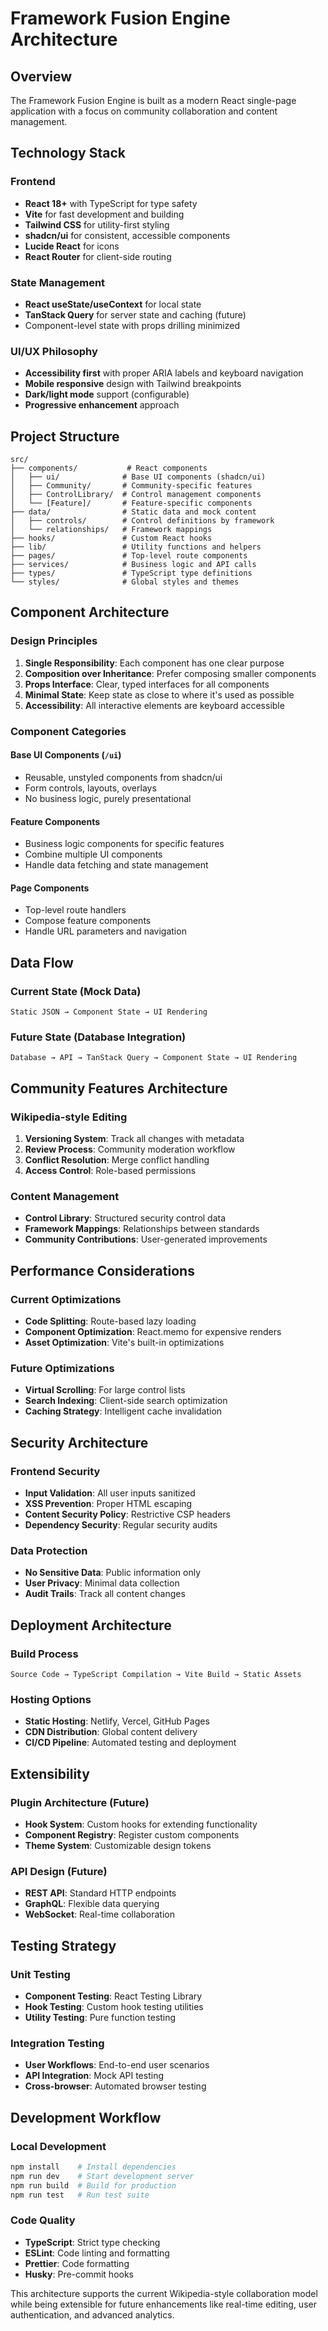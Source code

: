 
# Framework Fusion Engine Architecture

## Overview
The Framework Fusion Engine is built as a modern React single-page application with a focus on community collaboration and content management.

## Technology Stack

### Frontend
- **React 18+** with TypeScript for type safety
- **Vite** for fast development and building
- **Tailwind CSS** for utility-first styling
- **shadcn/ui** for consistent, accessible components
- **Lucide React** for icons
- **React Router** for client-side routing

### State Management
- **React useState/useContext** for local state
- **TanStack Query** for server state and caching (future)
- Component-level state with props drilling minimized

### UI/UX Philosophy
- **Accessibility first** with proper ARIA labels and keyboard navigation
- **Mobile responsive** design with Tailwind breakpoints
- **Dark/light mode** support (configurable)
- **Progressive enhancement** approach

## Project Structure

```
src/
├── components/           # React components
│   ├── ui/              # Base UI components (shadcn/ui)
│   ├── Community/       # Community-specific features
│   ├── ControlLibrary/  # Control management components
│   └── [Feature]/       # Feature-specific components
├── data/                # Static data and mock content
│   ├── controls/        # Control definitions by framework
│   └── relationships/   # Framework mappings
├── hooks/               # Custom React hooks
├── lib/                 # Utility functions and helpers
├── pages/               # Top-level route components
├── services/            # Business logic and API calls
├── types/               # TypeScript type definitions
└── styles/              # Global styles and themes
```

## Component Architecture

### Design Principles
1. **Single Responsibility**: Each component has one clear purpose
2. **Composition over Inheritance**: Prefer composing smaller components
3. **Props Interface**: Clear, typed interfaces for all components
4. **Minimal State**: Keep state as close to where it's used as possible
5. **Accessibility**: All interactive elements are keyboard accessible

### Component Categories

#### Base UI Components (`/ui`)
- Reusable, unstyled components from shadcn/ui
- Form controls, layouts, overlays
- No business logic, purely presentational

#### Feature Components
- Business logic components for specific features
- Combine multiple UI components
- Handle data fetching and state management

#### Page Components
- Top-level route handlers
- Compose feature components
- Handle URL parameters and navigation

## Data Flow

### Current State (Mock Data)
```
Static JSON → Component State → UI Rendering
```

### Future State (Database Integration)
```
Database → API → TanStack Query → Component State → UI Rendering
```

## Community Features Architecture

### Wikipedia-style Editing
1. **Versioning System**: Track all changes with metadata
2. **Review Process**: Community moderation workflow
3. **Conflict Resolution**: Merge conflict handling
4. **Access Control**: Role-based permissions

### Content Management
- **Control Library**: Structured security control data
- **Framework Mappings**: Relationships between standards
- **Community Contributions**: User-generated improvements

## Performance Considerations

### Current Optimizations
- **Code Splitting**: Route-based lazy loading
- **Component Optimization**: React.memo for expensive renders
- **Asset Optimization**: Vite's built-in optimizations

### Future Optimizations
- **Virtual Scrolling**: For large control lists
- **Search Indexing**: Client-side search optimization
- **Caching Strategy**: Intelligent cache invalidation

## Security Architecture

### Frontend Security
- **Input Validation**: All user inputs sanitized
- **XSS Prevention**: Proper HTML escaping
- **Content Security Policy**: Restrictive CSP headers
- **Dependency Security**: Regular security audits

### Data Protection
- **No Sensitive Data**: Public information only
- **User Privacy**: Minimal data collection
- **Audit Trails**: Track all content changes

## Deployment Architecture

### Build Process
```
Source Code → TypeScript Compilation → Vite Build → Static Assets
```

### Hosting Options
- **Static Hosting**: Netlify, Vercel, GitHub Pages
- **CDN Distribution**: Global content delivery
- **CI/CD Pipeline**: Automated testing and deployment

## Extensibility

### Plugin Architecture (Future)
- **Hook System**: Custom hooks for extending functionality
- **Component Registry**: Register custom components
- **Theme System**: Customizable design tokens

### API Design (Future)
- **REST API**: Standard HTTP endpoints
- **GraphQL**: Flexible data querying
- **WebSocket**: Real-time collaboration

## Testing Strategy

### Unit Testing
- **Component Testing**: React Testing Library
- **Hook Testing**: Custom hook testing utilities
- **Utility Testing**: Pure function testing

### Integration Testing
- **User Workflows**: End-to-end user scenarios
- **API Integration**: Mock API testing
- **Cross-browser**: Automated browser testing

## Development Workflow

### Local Development
```bash
npm install    # Install dependencies
npm run dev    # Start development server
npm run build  # Build for production
npm run test   # Run test suite
```

### Code Quality
- **TypeScript**: Strict type checking
- **ESLint**: Code linting and formatting
- **Prettier**: Code formatting
- **Husky**: Pre-commit hooks

This architecture supports the current Wikipedia-style collaboration model while being extensible for future enhancements like real-time editing, user authentication, and advanced analytics.
